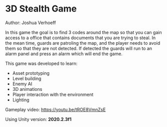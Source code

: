 # 3D Stealth Game

Author: Joshua Verhoeff

In this game the goal is to find 3 codes around the map so that you can gain access to a office that contains documents that you are trying to steal. In the mean time, guards are patroling the map, and the player needs to avoid them so that they are not detected. If detected the guards will run to an alarm panel and press an alarm which will end the game.

This game was developed to learn:

- Asset prototyping
- Level building
- Enemy AI
- 3D animations
- Player interaction with the environment
- Lighting

Gameplay video: https://youtu.be/tROE8VmnZsE

Using Unity version: **2020.2.3f1**